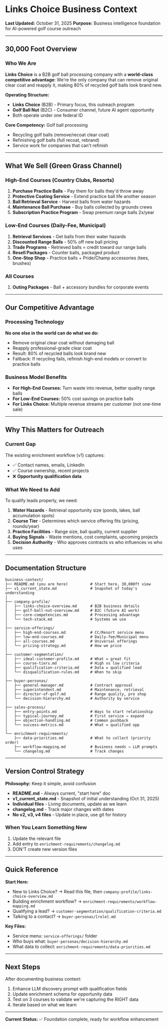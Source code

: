 # Links Choice Business Context

**Last Updated:** October 31, 2025
**Purpose:** Business intelligence foundation for AI-powered golf course outreach

---

## 30,000 Foot Overview

### Who We Are

**Links Choice** is a B2B golf ball processing company with a **world-class competitive advantage**: We're the only company that can remove original clear coat and reapply it, making 80% of recycled golf balls look brand new.

**Operating Structure:**
- **Links Choice** (B2B) - Primary focus, this outreach program
- **Golf Ball Nut** (B2C) - Consumer channel, future AI agent opportunity
- Both operate under one federal ID

**Core Competency:** Golf ball processing
- Recycling golf balls (remove/recoat clear coat)
- Refinishing golf balls (full recoat, rebrand)
- Service work for companies that can't refinish

---

## What We Sell (Green Grass Channel)

### High-End Courses (Country Clubs, Resorts)

1. **Purchase Practice Balls** - Pay them for balls they'd throw away
2. **Protective Coating Service** - Extend practice ball life another season
3. **Ball Retrieval Service** - Harvest balls from water hazards
4. **Maintenance Ball Purchase** - Buy balls collected by grounds crews
5. **Subscription Practice Program** - Swap premium range balls 2x/year

### Low-End Courses (Daily-Fee, Municipal)

1. **Retrieval Services** - Get balls from their water hazards
2. **Discounted Range Balls** - 50% off new ball pricing
3. **Trade Programs** - Retrieved balls = credit toward our range balls
4. **Resell Packages** - Counter balls, packaged product
5. **One-Stop Shop** - Practice balls + Pride/Champ accessories (tees, brushes)

### All Courses

1. **Outing Packages** - Ball + accessory bundles for corporate events

---

## Our Competitive Advantage

### Processing Technology
**No one else in the world can do what we do:**

- Remove original clear coat without damaging ball
- Reapply professional-grade clear coat
- Result: 80% of recycled balls look brand new
- Fallback: If recycling fails, refinish high-end models or convert to practice balls

### Business Model Benefits
- **For High-End Courses:** Turn waste into revenue, better quality range balls
- **For Low-End Courses:** 50% cost savings on practice balls
- **For Links Choice:** Multiple revenue streams per customer (not one-time sale)

---

## Why This Matters for Outreach

### Current Gap
The existing enrichment workflow (v1) captures:
- ✅ Contact names, emails, LinkedIn
- ✅ Course ownership, recent projects
- ❌ **Opportunity qualification data**

### What We Need to Add
To qualify leads properly, we need:

1. **Water Hazards** - Retrieval opportunity size (ponds, lakes, ball accumulation spots)
2. **Course Tier** - Determines which service offering fits (pricing, rounds/year)
3. **Practice Facilities** - Range size, ball quality, current supplier
4. **Buying Signals** - Waste mentions, cost complaints, upcoming projects
5. **Decision Authority** - Who approves contracts vs who influences vs who uses

---

## Documentation Structure

```
business-context/
├── README.md (you are here)          # Start here, 30,000ft view
├── v1_current_state.md               # Snapshot of today's understanding
│
├── company-profile/
│   ├── links-choice-overview.md      # B2B business details
│   ├── golf-ball-nut-overview.md     # B2C (future AI work)
│   ├── core-competencies.md          # Processing advantage
│   └── tech-stack.md                 # Systems we use
│
├── service-offerings/
│   ├── high-end-courses.md           # CC/Resort service menu
│   ├── low-end-courses.md            # Daily-fee/Municipal menu
│   ├── all-courses.md                # Universal offerings
│   └── pricing-strategy.md           # How we price
│
├── customer-segmentation/
│   ├── ideal-customer-profile.md     # What = great fit
│   ├── course-tiers.md               # High vs low criteria
│   ├── qualification-criteria.md     # Data = qualified lead
│   └── disqualification-rules.md     # When to skip
│
├── buyer-personas/
│   ├── general-manager.md            # Contract approval
│   ├── superintendent.md             # Maintenance, retrieval
│   ├── director-of-golf.md           # Range quality, pro shop
│   └── decision-hierarchy.md         # Authority by service
│
├── sales-process/
│   ├── entry-points.md               # Ways to start relationship
│   ├── typical-journey.md            # First service → expand
│   ├── objection-handling.md         # Common pushback
│   └── success-metrics.md            # What = qualified opp
│
└── enrichment-requirements/
    ├── data-priorities.md            # What to collect (priority order)
    ├── workflow-mapping.md           # Business needs → LLM prompts
    └── changelog.md                  # Track changes

```

---

## Version Control Strategy

**Philosophy:** Keep it simple, avoid confusion

- **README.md** - Always current, "start here" doc
- **v1_current_state.md** - Snapshot of initial understanding (Oct 31, 2025)
- **Individual files** - Living documents, update as we learn
- **changelog.md** - Track major changes with dates
- **No v2, v3, v4 files** - Update in place, use git for history

### When You Learn Something New
1. Update the relevant file
2. Add entry to `enrichment-requirements/changelog.md`
3. DON'T create new version files

---

## Quick Reference

**Start Here:**
- New to Links Choice? → Read this file, then `company-profile/links-choice-overview.md`
- Building enrichment workflow? → `enrichment-requirements/workflow-mapping.md`
- Qualifying a lead? → `customer-segmentation/qualification-criteria.md`
- Talking to a contact? → `buyer-personas/[role].md`

**Key Files:**
- Service menu: `service-offerings/` folder
- Who buys what: `buyer-personas/decision-hierarchy.md`
- What data to collect: `enrichment-requirements/data-priorities.md`

---

## Next Steps

After documenting business context:
1. Enhance LLM discovery prompt with qualification fields
2. Update enrichment schema for opportunity data
3. Test on 3 courses to validate we're capturing the RIGHT data
4. Iterate based on what we learn

---

**Current Status:** ✅ Foundation complete, ready for workflow enhancement
